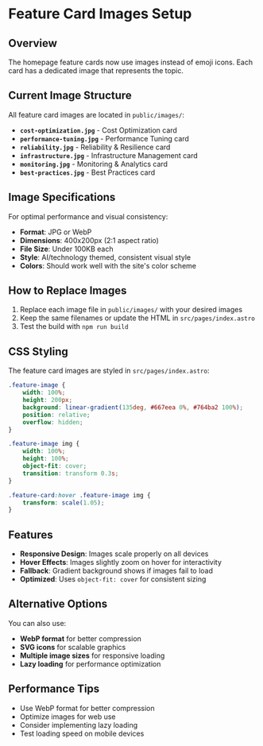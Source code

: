 # Feature Card Images Setup

## Overview
The homepage feature cards now use images instead of emoji icons. Each card has a dedicated image that represents the topic.

## Current Image Structure
All feature card images are located in `public/images/`:

- **`cost-optimization.jpg`** - Cost Optimization card
- **`performance-tuning.jpg`** - Performance Tuning card  
- **`reliability.jpg`** - Reliability & Resilience card
- **`infrastructure.jpg`** - Infrastructure Management card
- **`monitoring.jpg`** - Monitoring & Analytics card
- **`best-practices.jpg`** - Best Practices card

## Image Specifications
For optimal performance and visual consistency:

- **Format**: JPG or WebP
- **Dimensions**: 400x200px (2:1 aspect ratio)
- **File Size**: Under 100KB each
- **Style**: AI/technology themed, consistent visual style
- **Colors**: Should work well with the site's color scheme

## How to Replace Images
1. Replace each image file in `public/images/` with your desired images
2. Keep the same filenames or update the HTML in `src/pages/index.astro`
3. Test the build with `npm run build`

## CSS Styling
The feature card images are styled in `src/pages/index.astro`:

```css
.feature-image {
    width: 100%;
    height: 200px;
    background: linear-gradient(135deg, #667eea 0%, #764ba2 100%);
    position: relative;
    overflow: hidden;
}

.feature-image img {
    width: 100%;
    height: 100%;
    object-fit: cover;
    transition: transform 0.3s;
}

.feature-card:hover .feature-image img {
    transform: scale(1.05);
}
```

## Features
- **Responsive Design**: Images scale properly on all devices
- **Hover Effects**: Images slightly zoom on hover for interactivity
- **Fallback**: Gradient background shows if images fail to load
- **Optimized**: Uses `object-fit: cover` for consistent sizing

## Alternative Options
You can also use:
- **WebP format** for better compression
- **SVG icons** for scalable graphics
- **Multiple image sizes** for responsive loading
- **Lazy loading** for performance optimization

## Performance Tips
- Use WebP format for better compression
- Optimize images for web use
- Consider implementing lazy loading
- Test loading speed on mobile devices 
